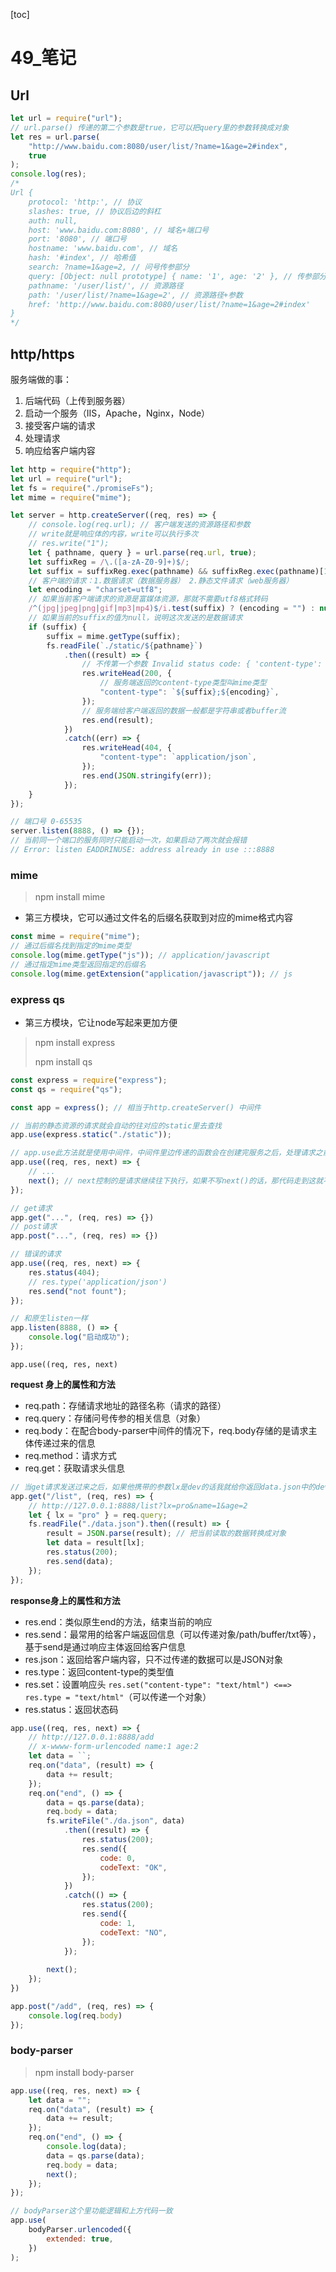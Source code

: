 [toc]

# 49\_笔记

## Url

```js
let url = require("url");
// url.parse() 传递的第二个参数是true，它可以把query里的参数转换成对象
let res = url.parse(
    "http://www.baidu.com:8080/user/list/?name=1&age=2#index",
    true
);
console.log(res);
/*
Url {
    protocol: 'http:', // 协议
    slashes: true, // 协议后边的斜杠
    auth: null,
    host: 'www.baidu.com:8080', // 域名+端口号
    port: '8080', // 端口号
    hostname: 'www.baidu.com', // 域名
    hash: '#index', // 哈希值
    search: ?name=1&age=2, // 问号传参部分
    query: [Object: null prototype] { name: '1', age: '2' }, // 传参部分
    pathname: '/user/list/', // 资源路径
    path: '/user/list/?name=1&age=2', // 资源路径+参数
    href: 'http://www.baidu.com:8080/user/list/?name=1&age=2#index'
}
*/
```



## http/https

服务端做的事：

1. 后端代码（上传到服务器）
2. 启动一个服务（IIS，Apache，Nginx，Node）
3. 接受客户端的请求
4. 处理请求
5. 响应给客户端内容

```js
let http = require("http");
let url = require("url");
let fs = require("./promiseFs");
let mime = require("mime");

let server = http.createServer((req, res) => {
    // console.log(req.url); // 客户端发送的资源路径和参数
    // write就是响应体的内容，write可以执行多次
    // res.write("1");
    let { pathname, query } = url.parse(req.url, true);
    let suffixReg = /\.([a-zA-Z0-9]+)$/;
    let suffix = suffixReg.exec(pathname) && suffixReg.exec(pathname)[1];
    // 客户端的请求：1.数据请求（数据服务器） 2.静态文件请求（web服务器）
    let encoding = "charset=utf8";
    // 如果当前客户端请求的资源是富媒体资源，那就不需要utf8格式转码
    /^(jpg|jpeg|png|gif|mp3|mp4)$/i.test(suffix) ? (encoding = "") : null;
    // 如果当前的suffix的值为null，说明这次发送的是数据请求
    if (suffix) {
        suffix = mime.getType(suffix);
        fs.readFile(`./static/${pathname}`)
            .then((result) => {
                // 不传第一个参数 Invalid status code: { 'content-type': 'text/html' }
                res.writeHead(200, {
                    // 服务端返回的content-type类型叫mime类型
                    "content-type": `${suffix};${encoding}`,
                });
                // 服务端给客户端返回的数据一般都是字符串或者buffer流
                res.end(result);
            })
            .catch((err) => {
                res.writeHead(404, {
                    "content-type": `application/json`,
                });
                res.end(JSON.stringify(err));
            });
    }
});

// 端口号 0-65535
server.listen(8888, () => {});
// 当前同一个端口的服务同时只能启动一次，如果启动了两次就会报错
// Error: listen EADDRINUSE: address already in use :::8888
```



### mime

> npm install mime

- 第三方模块，它可以通过文件名的后缀名获取到对应的mime格式内容

```js
const mime = require("mime");
// 通过后缀名找到指定的mime类型
console.log(mime.getType("js")); // application/javascript
// 通过指定mime类型返回指定的后缀名
console.log(mime.getExtension("application/javascript")); // js
```



### express qs

- 第三方模块，它让node写起来更加方便

> npm install express 
>
> npm install qs

```js
const express = require("express");
const qs = require("qs");

const app = express(); // 相当于http.createServer() 中间件

// 当前的静态资源的请求就会自动的往对应的static里去查找
app.use(express.static("./static"));

// app.use此方法就是使用中间件，中间件里边传递的函数会在创建完服务之后，处理请求之前执行
app.use((req, res, next) => {
    // ...
    next(); // next控制的是请求继续往下执行，如果不写next()的话，那代码走到这就不会往下走了
});

// get请求
app.get("...", (req, res) => {})
// post请求
app.post("...", (req, res) => {})

// 错误的请求
app.use((req, res, next) => {
    res.status(404);
    // res.type('application/json')
    res.send("not fount");
});

// 和原生listen一样
app.listen(8888, () => {
    console.log("启动成功");
});
```

`app.use((req, res, next)`

**request 身上的属性和方法**

- req.path：存储请求地址的路径名称（请求的路径）
- req.query：存储问号传参的相关信息（对象）
- req.body：在配合body-parser中间件的情况下，req.body存储的是请求主体传递过来的信息
- req.method：请求方式
- req.get：获取请求头信息

```js
// 当get请求发送过来之后，如果他携带的参数lx是dev的话我就给你返回data.json中的dev属性值，如果lx的值是pro的话，我就给你返回data.json中的pro的属性值
app.get("/list", (req, res) => {
    // http://127.0.0.1:8888/list?lx=pro&name=1&age=2
    let { lx = "pro" } = req.query;
    fs.readFile("./data.json").then((result) => {
        result = JSON.parse(result); // 把当前读取的数据转换成对象
        let data = result[lx];
        res.status(200);
        res.send(data);
    });
});
```

**response身上的属性和方法**

- res.end：类似原生end的方法，结束当前的响应
- res.send：最常用的给客户端返回信息（可以传递对象/path/buffer/txt等），基于send是通过响应主体返回给客户信息
- res.json：返回给客户端内容，只不过传递的数据可以是JSON对象
- res.type：返回content-type的类型值
- res.set：设置响应头 `res.set("content-type": "text/html") <==> res.type = "text/html"`（可以传递一个对象）
- res.status：返回状态码

```js
app.use((req, res, next) => {
	// http://127.0.0.1:8888/add
    // x-wwww-form-urlencoded name:1 age:2
    let data = ``;
    req.on("data", (result) => {
        data += result;
    });
    req.on("end", () => {
        data = qs.parse(data);
        req.body = data;
        fs.writeFile("./da.json", data)
            .then((result) => {
                res.status(200);
                res.send({
                    code: 0,
                    codeText: "OK",
                });
            })
            .catch(() => {
                res.status(200);
                res.send({
                    code: 1,
                    codeText: "NO",
                });
            });
        
        next();
    });
})

app.post("/add", (req, res) => {
    console.log(req.body)
});
```

### body-parser

> npm install body-parser

```js
app.use((req, res, next) => {
    let data = "";
    req.on("data", (result) => {
        data += result;
    });
    req.on("end", () => {
        console.log(data);
        data = qs.parse(data);
        req.body = data;
        next();
    });
});

// bodyParser这个里功能逻辑和上方代码一致
app.use(
    bodyParser.urlencoded({
        extended: true,
    })
);
```

